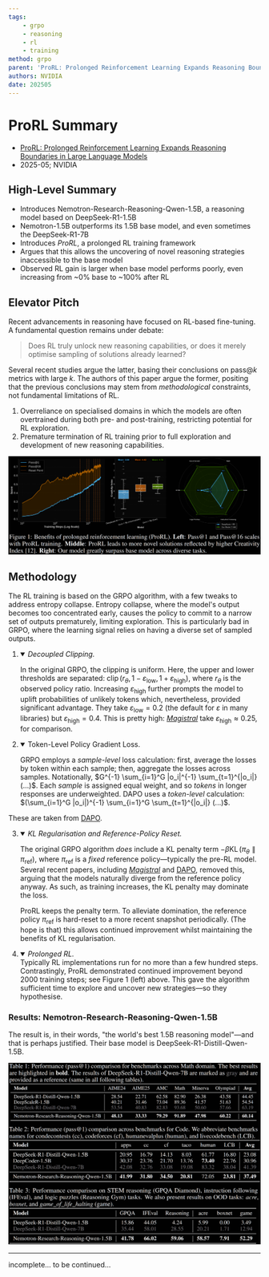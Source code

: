 ```yaml
---
tags:
    - grpo
    - reasoning
    - rl
    - training
method: grpo
parent: 'ProRL: Prolonged Reinforcement Learning Expands Reasoning Boundaries in Large Language Models'
authors: NVIDIA
date: 202505
---
```


# ProRL Summary

-   [ProRL: Prolonged Reinforcement Learning Expands Reasoning Boundaries in Large Language Models](https://arxiv.org/abs/2505.24864)
-   2025-05; NVIDIA

## High-Level Summary

-   Introduces Nemotron-Research-Reasoning-Qwen-1.5B, a reasoning model based on DeepSeek-R1-1.5B
-   Nemotron-1.5B outperforms its 1.5B base model, and even sometimes the DeepSeek-R1-7B
-   Introduces *ProRL*, a prolonged RL training framework
-   Argues that this allows the uncovering of novel reasoning strategies inaccessible to the base model
-   Observed RL gain is larger when base model performs poorly, even increasing from ~0% base to ~100% after RL


## Elevator Pitch

Recent advancements in reasoning have focused on RL-based fine-tuning. A fundamental question remains under debate:

>   Does RL truly unlock new reasoning capabilities, or does it merely optimise sampling of solutions already learned?

Several recent studies argue the latter, basing their conclusions on pass@$k$ metrics with large $k$. The authors of this paper argue the former, positing that the previous conclusions may stem from *methodological* constraints, not fundamental limitations of RL.

1.  Overreliance on specialised domains in which the models are often overtrained during both pre- and post-training, restricting potential for RL exploration.
2.  Premature termination of RL training prior to full exploration and development of new reasoning capabilities.

![ProRL overview](attachments/ProRL%20-%20Overview.png)

## Methodology

The RL training is based on the GRPO algorithm, with a few tweaks to address entropy collapse. Entropy collapse, where the model's output becomes too concentrated early, causes the policy to commit to a narrow set of outputs prematurely, limiting exploration. This is particularly bad in GRPO, where the learning signal relies on having a diverse set of sampled outputs.

1.  <details open>
    <summary><i>Decoupled Clipping.</i></summary>

    In the original GRPO, the clipping is uniform. Here, the upper and lower thresholds are separated: $\operatorname{clip}(r_\theta, 1 - \varepsilon_\textsf{low}, 1 + \varepsilon_\textsf{high})$, where $r_\theta$ is the observed policy ratio. Increasing $\varepsilon_\textsf{high}$ further prompts the model to uplift probabilities of unlikely tokens which, nevertheless, provided significant advantage. They take $\varepsilon_\textsf{low} = 0.2$ (the default for $\varepsilon$ in many libraries) but $\varepsilon_\textsf{high} = 0.4$. This is pretty high: [*Magistral*](http://arxiv.org/abs/2506.10910) take $\varepsilon_\textsf{high} \approx 0.25$, for comparison.
    </details>

2.  <details open>
    <summary>Token-Level Policy Gradient Loss.</i></summary>
    
    GRPO employs a *sample-level* loss calculation: first, average the losses by token within each sample; then, aggregate the losses across samples. Notationally, $G^{-1} \sum_{i=1}^G |o_i|^{-1} \sum_{t=1}^{|o_i|} (...)$. Each *sample* is assigned equal weight, and so *tokens* in longer responses are underweighted. DAPO uses a *token-level* calculation: $(\sum_{i=1}^G |o_i|)^{-1} \sum_{i=1}^G \sum_{t=1}^{|o_i|} (...)$.
    </details>

These are taken from [DAPO](https://arxiv.org/abs/2503.14476).

3.  <details open>
    <summary><i>KL Regularisation and Reference-Policy Reset.</i></summary>

    The original GRPO algorithm *does* include a KL penalty term $- \beta \operatorname{KL}(\pi_\theta \mathrel{\|} \pi_\textsf{ref})$, where $\pi_\textsf{ref}$ is a *fixed* reference policy—typically the pre-RL model. Several recent papers, including [*Magistral*](http://arxiv.org/abs/2506.10910) and [DAPO](https://arxiv.org/abs/2503.14476), removed this, arguing that the models naturally diverge from the reference policy anyway. As such, as training increases, the KL penalty may dominate the loss.
    
    ProRL keeps the penalty term. To alleviate domination, the reference policy $\pi_\textsf{ref}$ is hard-reset to a more recent snapshot periodically. (The hope is that) this allows continued improvement whilst maintaining the benefits of KL regularisation.
    </details>

4.  <details open>
    <summary><i>Prolonged RL.</i></summary>
    Typically RL implementations run for no more than a few hundred steps. Contrastingly, ProRL demonstrated continued improvement beyond 2000 training steps; see Figure 1 (left) above. This gave the algorithm sufficient time to explore and uncover new strategies—so they hypothesise.


### Results: Nemotron-Research-Reasoning-Qwen-1.5B

The result is, in their words, "the world's best 1.5B reasoning model"—and that is perhaps justified. Their base model is DeepSeek-R1-Distill-Qwen-1.5B.

![Nemotron evaluation](attachments/ProRL%20-%20Tables.png)

---

incomplete... to be continued...